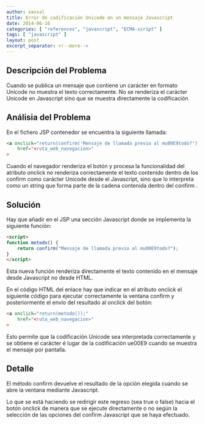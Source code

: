 ```yaml
---
author: xavsal
title: Error de codificación Unicode en un mensaje Javascript
date: 2014-06-16
categories: [ "references", "javascript", "ECMA-script" ]
tags: [ "javascript" ]
layout: post
excerpt_separator: <!--more-->
---
```


## Descripción del Problema

Cuando se publica un mensaje que contiene un carácter en formato Unicode no muestra el texto correctamente. No se renderiza el carácter Unicode en Javascript sino que se muestra directamente la codificación

## Análisia del Problema

En el fichero JSP contenedor se encuentra la siguiente llamada:

```html
<a onclick="return(confirm('Mensaje de llamada previo al mu00E9todo?'));" 
	href="<ruta_web_navegacion>"
>
```

Cuando el navegador renderiza el botón y procesa la funcionalidad del atributo onclick no renderiza correctamente el texto contenido dentro de los confirm como carácter Unicode desde el Javascript, sino que lo interpreta como un string que forma parte de la cadena contenida dentro del confirm .

## Solución

Hay que añadir en el JSP una sección Javascript donde se implementa la siguiente función:

```html
<script>
function metodo() {
	return confirm("Mensaje de llamada previo al mu00E9todo?");
}
</script>
```

Esta nueva función renderiza directamente el texto contenido en el mensaje desde Javascript no desde HTML.

En el código HTML del enlace <a> hay que indicar en el atributo onclick el siguiente código para ejecutar correctamente la ventana confirm y posteriormente el envío del resultado al onclick del botón:      

```html
<a onclick="return(metodo());" 
	href="<ruta_web_navegacion>"
>
```

Esto permite que la codificación Unicode sea interpretada correctamente y se obtiene el carácter é lugar de la codificación ue00E9 cuando se muestra el mensaje por pantalla.

## Detalle

El método confirm devuelve el resultado de la opción elegida cuando se abre la ventana mediante Javascript.

Lo que se está haciendo se redirigir este regreso (sea true o false) hacia el botón onclick de manera que se ejecute directamente o no según la selección de las opciones del confirm Javascript que se haya efectuado.
